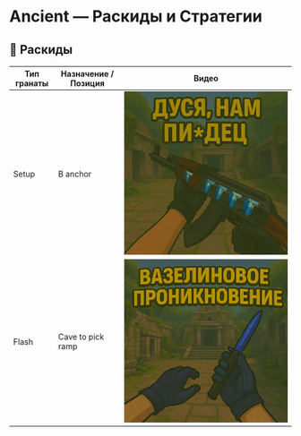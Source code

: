 # Ancient — Раскиды и Стратегии

## 🧨 Раскиды

| Тип гранаты | Назначение / Позиция         | Видео |
|-------------|------------------------------|-------|
| Setup       | B anchor               | [![Смотреть](assets/dusya.png)](https://www.youtube.com/shorts/5j4ecfJ2kaE) |
| Flash       | Cave to pick ramp      | [![Смотреть](assets/vazelinovoe_proniknovenie.png)](https://www.youtube.com/shorts/R2cFpsSHkh0) |
